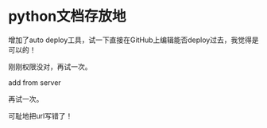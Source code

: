 # python文档存放地

增加了auto deploy工具，试一下直接在GitHub上编辑能否deploy过去，我觉得是可以的！

刚刚权限没对，再试一次。

add from server 

再试一次。

可耻地把url写错了！

